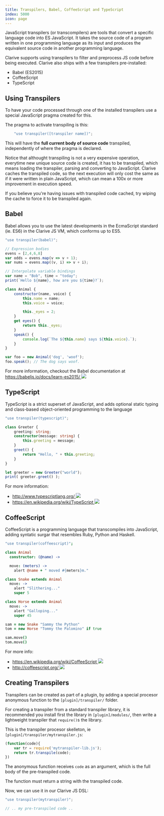 ```yaml
---
title: Transpilers, Babel, CoffeeScript and TypeScript
index: 5000
icon: page
---
```


JavaScript transpilers (or transcompilers) are tools that convert a specific
language code into ES JavaScript. It takes the source code of a program written
in one programming language as its input and produces the equivalent source
code in another programming language.

Clarive supports using transpilers
to filter and preprocess JS code before being executed.
Clarive also ships with a few transpilers pre-installed:

- Babel (ES2015)
- CoffeeScript
- TypeScript

## Using Transpilers

To have your code processed through one of the installed transpilers
use a special JavaScript pragma created for this.

The pragma to activate transpiling is this:

```js
    "use transpiler([transpiler name])";
```

This will have the __full current body of source code__ transpiled,
independently of where the pragma is declared.

Notice that althought transpiling is not a very expensive operation,
everytime new unique source code is created, it has to be transpiled, which means
loading the transpiler, parsing and converting to JavaScript. Clarive caches the
transpiled code, so the next execution will only cost the same as if it were written
in plain JavaScript, which can mean a 100x or more improvement in execution speed.

If you believe you're having issues with transpiled code cached, try wiping the cache
to force it to be transpiled again.

## Babel

Babel allows you to use the latest developments in the EcmaScript standard (ie. ES6)
in the Clarive JS VM, which conforms up to ES5.

```javascript
"use transpiler(babel)";

// Expression bodies
evens = [2,4,6,8]
var odds = evens.map(v => v + 1);
var nums = evens.map((v, i) => v + i);

// Interpolate variable bindings
var name = "Bob", time = "today";
print(`Hello ${name}, how are you ${time}?`);

class Animal {
    constructor(name, voice) {
        this.name = name;
        this.voice = voice;

        this._eyes = 2;
    }
    get eyes() {
        return this._eyes;
    }
    speak() {
        console.log(`The ${this.name} says ${this.voice}.`);
    }
}

var foo = new Animal('dog', 'woof');
foo.speak(); // The dog says woof.
```

For more information, checkout the Babel documentation
at [https://babeljs.io/docs/learn-es2015/ <img class='ext-link' src='static/images/icons/window-new.svg' />](https://babeljs.io/docs/learn-es2015/)

## TypeScript

TypeScript is a strict superset of JavaScript, and adds optional static typing
and class-based object-oriented programming to the language

```typescript
"use transpiler(typescript)";

class Greeter {
    greeting: string;
    constructor(message: string) {
        this.greeting = message;
    }
    greet() {
        return "Hello, " + this.greeting;
    }
}

let greeter = new Greeter("world");
print( greeter.greet() );
```

For more information:

- [http://www.typescriptlang.org/ <img class='ext-link' src='static/images/icons/window-new.svg' />](http://www.typescriptlang.org/)
- [https://en.wikipedia.org/wiki/TypeScript <img class='ext-link' src='static/images/icons/window-new.svg' />](https://en.wikipedia.org/wiki/TypeScript)

## CoffeeScript

CoffeeScript is a programming language that transcompiles
into JavaScript, adding syntatic surgar that resembles Ruby, Python
and Haskell.

```coffeescript
"use transpiler(coffeescript)";

class Animal
  constructor: (@name) ->

  move: (meters) ->
    alert @name + " moved #{meters}m."

class Snake extends Animal
  move: ->
    alert "Slithering..."
    super 5

class Horse extends Animal
  move: ->
    alert "Galloping..."
    super 45

sam = new Snake "Sammy the Python"
tom = new Horse "Tommy the Palomino" if true

sam.move()
tom.move()
```

For more info:

- [https://en.wikipedia.org/wiki/CoffeeScript <img class='ext-link' src='static/images/icons/window-new.svg' />](https://en.wikipedia.org/wiki/CoffeeScript)
- [http://coffeescript.org/ <img class='ext-link' src='static/images/icons/window-new.svg' />](http://coffeescript.org/)

## Creating Transpilers

Transpilers can be created as part of a plugin, by adding a special procesor
anonymous function to the `[plugin]/transpiler/` folder.

For creating a transpiler from a standard transpiler library,
it is recommended you install first the library in `[plugin]/modules/`, then
write a lightweight transpiler that `require()`s the library.

This is the transpiler procesor skelleton,
ie `[plugin]/transpiler/mytranspiler.js`:

```js
(function(code){
    var tr = require('mytranspiler-lib.js');
    return tr.transpile(code);
})
```

The anonymous function receives `code` as an argument, which is the full body
of the pre-transpiled code.

The function must return a string with the transpiled code.

Now, we can use it in our Clarive JS DSL:

```js
"use transpiler(mytranspiler)";

// .. my pre-transpiled code ..

```


